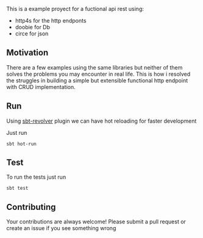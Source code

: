 This is a example proyect for a fuctional api rest using:

* http4s for the http endponts
* doobie for Db
* circe for json

Motivation
----------
There are a few examples using the same libraries but neither of them
solves the problems you may encounter in real life.
This is how i resolved the struggles in building  a simple but extensible functional http endpoint with
CRUD implementation.

Run
---

Using [sbt-revolver](https://github.com/spray/sbt-revolver) plugin we can have hot reloading for faster development

Just run
```
sbt hot-run
```

Test
----

To run the tests just run
```
sbt test
```

Contributing
-----

Your contributions are always welcome! Please submit a pull request or
create an issue if you see something wrong